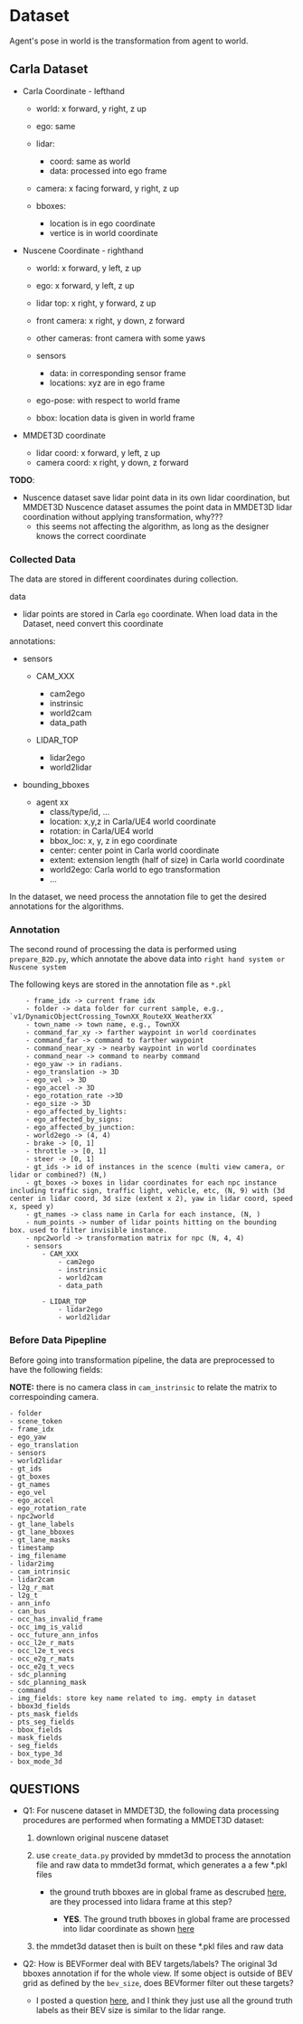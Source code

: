 # Dataset
Agent's pose in world is the transformation from agent to world.

## Carla Dataset
- Carla Coordinate - lefthand
    - world: x forward, y right, z up
    - ego: same
    - lidar:
        - coord: same as world
        - data: processed into ego frame

    - camera: x facing forward, y right, z up
    - bboxes:
        - location is in ego coordinate
        - vertice is in world coordinate

- Nuscene Coordinate - righthand
    - world: x forward, y left, z up
    - ego: x forward, y left, z up
    - lidar top: x right, y forward, z up
    - front camera: x right, y down, z forward
    - other cameras: front camera with some yaws
    - sensors 
        - data: in corresponding sensor frame
        - locations: xyz are in ego frame

    - ego-pose: with respect to world frame
    - bbox: location data is given in world frame

- MMDET3D coordinate
    - lidar coord: x forward, y left, z up
    - camera coord: x right, y down, z forward

**TODO**:
- Nuscence dataset save lidar point data in its own lidar coordination, but MMDET3D Nuscence dataset assumes the point data in MMDET3D lidar coordination without applying transformation, why??? 
    - this seems not affecting the algorithm, as long as the designer knows the correct coordinate

### Collected Data

The data are stored in different coordinates during collection.

data
- lidar points are stored in Carla `ego` coordinate. When load data in the Dataset, need convert this coordinate

annotations:
- sensors
    - CAM_XXX
        - cam2ego
        - instrinsic
        - world2cam
        - data_path

    - LIDAR_TOP
        - lidar2ego
        - world2lidar

- bounding_bboxes
    - agent xx
        - class/type/id, ...
        - location: x,y,z in Carla/UE4 world coordinate
        - rotation: in Carla/UE4 world
        - bbox_loc: x, y, z in ego coordinate
        - center: center point in Carla world coordinate
        - extent: extension length (half of size) in Carla world coordinate
        - world2ego: Carla world to ego transformation
        - ...

In the dataset, we need process the annotation file to get the desired annotations for the algorithms.

### Annotation 
The second round of processing the data is performed using `prepare_B2D.py`, which annotate the above data into `right hand system or Nuscene system`


The following keys are stored in the annotation file as `*.pkl`
```
    - frame_idx -> current frame idx
    - folder -> data folder for current sample, e.g., `v1/DynamicObjectCrossing_TownXX_RouteXX_WeatherXX`
    - town_name -> town name, e.g., TownXX
    - command_far_xy -> farther waypoint in world coordinates
    - command_far -> command to farther waypoint
    - command_near_xy -> nearby waypoint in world coordinates
    - command_near -> command to nearby command
    - ego_yaw -> in radians. 
    - ego_translation -> 3D
    - ego_vel -> 3D
    - ego_accel -> 3D
    - ego_rotation_rate ->3D
    - ego_size -> 3D
    - ego_affected_by_lights: 
    - ego_affected_by_signs:
    - ego_affected_by_junction:
    - world2ego -> (4, 4)
    - brake -> [0, 1]
    - throttle -> [0, 1]
    - steer -> [0, 1]
    - gt_ids -> id of instances in the scence (multi view camera, or lidar or combined?) (N,)
    - gt_boxes -> boxes in lidar coordinates for each npc instance including traffic sign, traffic light, vehicle, etc, (N, 9) with (3d center in lidar coord, 3d size (extent x 2), yaw in lidar coord, speed x, speed y)
    - gt_names -> class name in Carla for each instance, (N, )
    - num_points -> number of lidar points hitting on the bounding box. used to filter invisible instance.
    - npc2world -> transformation matrix for npc (N, 4, 4)
    - sensors
        - CAM_XXX
            - cam2ego
            - instrinsic
            - world2cam
            - data_path

        - LIDAR_TOP
            - lidar2ego
            - world2lidar
```



### Before Data Pipepline
Before going into transformation pipeline, the data are preprocessed to have the following fields:

**NOTE:** there is no camera class in `cam_instrinsic` to relate the matrix to correspoinding camera.

```
- folder
- scene_token 
- frame_idx
- ego_yaw 
- ego_translation
- sensors
- world2lidar
- gt_ids
- gt_boxes 
- gt_names
- ego_vel
- ego_accel
- ego_rotation_rate
- npc2world
- gt_lane_labels
- gt_lane_bboxes
- gt_lane_masks
- timestamp
- img_filename
- lidar2img
- cam_intrinsic
- lidar2cam
- l2g_r_mat
- l2g_t
- ann_info
- can_bus
- occ_has_invalid_frame
- occ_img_is_valid
- occ_future_ann_infos
- occ_l2e_r_mats
- occ_l2e_t_vecs
- occ_e2g_r_mats
- occ_e2g_t_vecs
- sdc_planning
- sdc_planning_mask
- command
- img_fields: store key name related to img. empty in dataset
- bbox3d_fields
- pts_mask_fields
- pts_seg_fields
- bbox_fields
- mask_fields
- seg_fields
- box_type_3d
- box_mode_3d
```



## QUESTIONS

- Q1: For nuscene dataset in MMDET3D, the following data processing procedures are performed when formating a MMDET3D dataset:
    1. downlown original nuscene dataset
    2. use `create_data.py` provided by mmdet3d to process the annotation file and raw data to mmdet3d format, which generates a a few *.pkl files
        - the ground truth bboxes are in global frame as descrubed [here](https://github.com/nutonomy/nuscenes-devkit/tree/master/python-sdk/nuscenes/eval/detection), are they processed into lidara frame at this step?
    
            - **YES**. The ground truth bboxes in global frame are processed into lidar coordinate as shown [here](https://github.com/open-mmlab/mmdetection3d/blob/fe25f7a51d36e3702f961e198894580d83c4387b/tools/dataset_converters/nuscenes_converter.py#L174) 

    3. the mmdet3d dataset then is built on these *.pkl files and raw data


- Q2: How is BEVFormer deal with BEV targets/labels? The original 3d bboxes annotation if for the whole view. If some object is outside of BEV grid as defined by the `bev_size`, does BEVformer filter out these targets?
    - I posted a question [here](https://github.com/fundamentalvision/BEVFormer/issues/275), and I think they just use all the ground truth labels as their BEV size is similar to the lidar range.